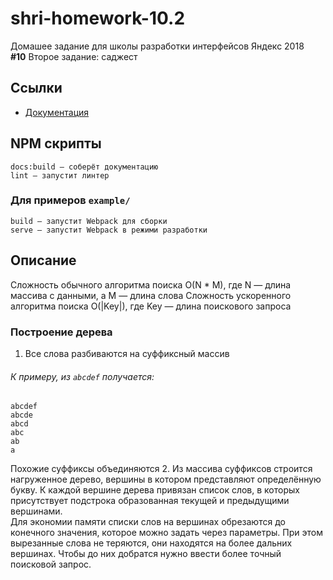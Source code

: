 # shri-homework-10.2
Домашее задание для школы разработки интерфейсов Яндекс 2018   
**#10** Второе задание: саджест

## Ссылки
* [Документация](https://nazarov-mi.github.io/shri-homework-10.2/)

## NPM скрипты
```
docs:build — соберёт документацию
lint — запустит линтер
```
### Для примеров `example/`
```
build — запустит Webpack для сборки
serve — запустит Webpack в режими разработки
```

## Описание
Сложность обычного алгоритма поиска O(N * M), где N — длина массива с данными, а M — длина слова
Сложность ускоренного алгоритма поиска O(|Key|), где Key — длина поискового запроса

### Построение дерева
1. Все слова разбиваются на суффиксный массив
###### К примеру, из `abcdef` получается:
```
abcdef
abcde
abcd
abc
ab
a
```
Похожие суффиксы объединяются
2. Из массива суффиксов строится нагруженное дерево, вершины в котором представляют определённую букву. К каждой вершине дерева привязан список слов, в которых присутствует подстрока образованная текущей и предыдущими вершинами.   
Для экономии памяти списки слов на вершинах обрезаются до конечного значения, которое можно задать через параметры. При этом вырезанные слова не теряются, они находятся на более дальних вершинах. Чтобы до них добратся нужно ввести более точный поисковой запрос.